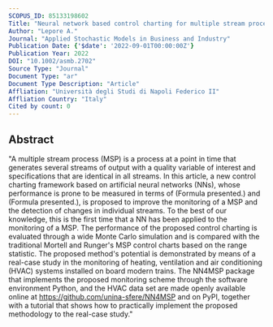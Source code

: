 ```yaml
---
SCOPUS_ID: 85133198602
Title: "Neural network based control charting for multiple stream processes with an application to HVAC systems in passenger railway vehicles"
Author: "Lepore A."
Journal: "Applied Stochastic Models in Business and Industry"
Publication Date: {'$date': '2022-09-01T00:00:00Z'}
Publication Year: 2022
DOI: "10.1002/asmb.2702"
Source Type: "Journal"
Document Type: "ar"
Document Type Description: "Article"
Affliation: "Università degli Studi di Napoli Federico II"
Affliation Country: "Italy"
Cited by count: 0
---
```


## Abstract
"A multiple stream process (MSP) is a process at a point in time that generates several streams of output with a quality variable of interest and specifications that are identical in all streams. In this article, a new control charting framework based on artificial neural networks (NNs), whose performance is prone to be measured in terms of (Formula presented.) and (Formula presented.), is proposed to improve the monitoring of a MSP and the detection of changes in individual streams. To the best of our knowledge, this is the first time that a NN has been applied to the monitoring of a MSP. The performance of the proposed control charting is evaluated through a wide Monte Carlo simulation and is compared with the traditional Mortell and Runger's MSP control charts based on the range statistic. The proposed method's potential is demonstrated by means of a real-case study in the monitoring of heating, ventilation and air conditioning (HVAC) systems installed on board modern trains. The NN4MSP package that implements the proposed monitoring scheme through the software environment Python, and the HVAC data set are made openly available online at https://github.com/unina-sfere/NN4MSP and on PyPI, together with a tutorial that shows how to practically implement the proposed methodology to the real-case study."
